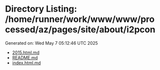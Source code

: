 # Directory Listing: /home/runner/work/www/www/processed/az/pages/site/about/i2pcon
Generated on: Wed May  7 05:12:46 UTC 2025

- [2015.html.md](2015.html.md)
- [README.md](README.md)
- [index.html.md](index.html.md)
